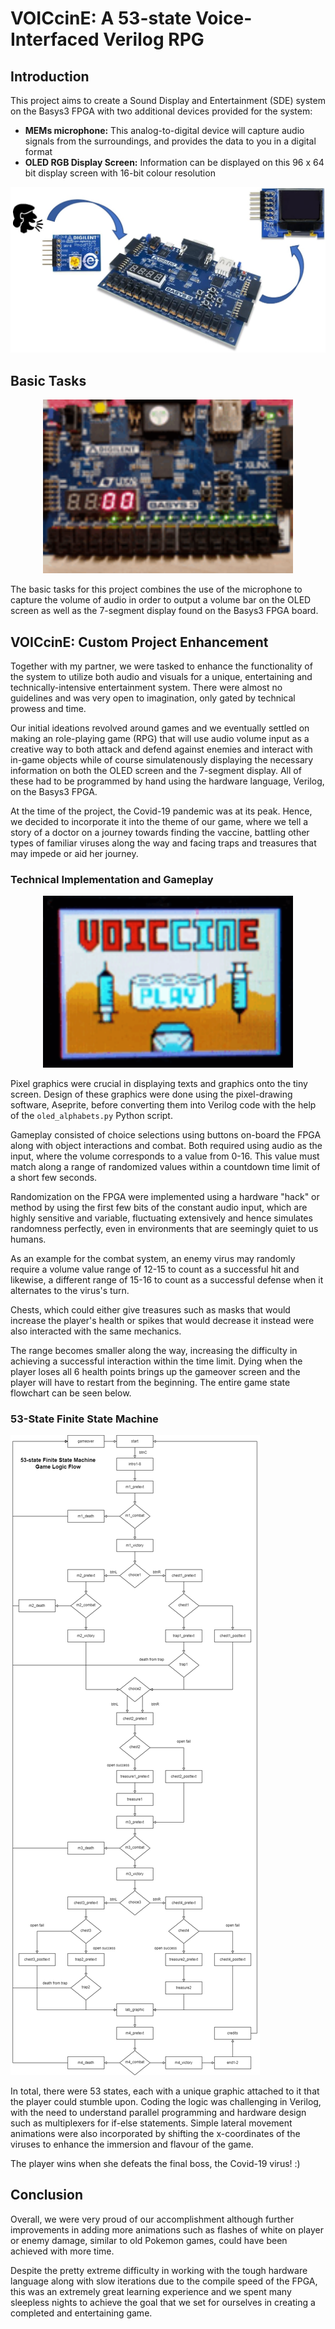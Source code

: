 # VOICcinE: A 53-state Voice-Interfaced Verilog RPG

## Introduction
This project aims to create a Sound Display and Entertainment (SDE) system on the Basys3 FPGA with two additional devices provided for the system: 
* **MEMs microphone:** This analog-to-digital device will capture audio signals from the surroundings, and provides the data to you in a digital format
* **OLED RGB Display Screen:** Information can be displayed on this 96 x 64 bit display screen with 16-bit colour resolution

![The Basys3 FPGA](assets/basys3.jpg "The Basys3 FPGA")

## Basic Tasks
<p align="middle">
  <img src="assets/demo.gif" width="400" />
</p>

The basic tasks for this project combines the use of the microphone to capture the volume of audio in order to output a volume bar on the OLED screen as well as the 7-segment display found on the Basys3 FPGA board. 

## VOICcinE: Custom Project Enhancement
Together with my partner, we were tasked to enhance the functionality of the system to utilize both audio and visuals for a unique, entertaining and technically-intensive entertainment system. There were almost no guidelines and was very open to imagination, only gated by technical prowess and time. 

Our initial ideations revolved around games and we eventually settled on making an role-playing game (RPG) that will use audio volume input as a creative way to both attack and defend against enemies and interact with in-game objects while of course simulatenously displaying the necessary information on both the OLED screen and the 7-segment display. All of these had to be programmed by hand using the hardware language, Verilog, on the Basys3 FPGA. 

At the time of the project, the Covid-19 pandemic was at its peak. Hence, we decided to incorporate it into the theme of our game, where we tell a story of a doctor on a journey towards finding the vaccine, battling other types of familiar viruses along the way and facing traps and treasures that may impede or aid her journey. 

### Technical Implementation and Gameplay
<p align="middle">
  <img src="assets/demogame.gif" width="400" />
</p>

Pixel graphics were crucial in displaying texts and graphics onto the tiny screen. Design of these graphics were done using the pixel-drawing software, Aseprite, before converting them into Verilog code with the help of the `oled_alphabets.py` Python script. 

Gameplay consisted of choice selections using buttons on-board the FPGA along with object interactions and combat. Both required using audio as the input, where the volume corresponds to a value from 0-16. This value must match along a range of randomized values within a countdown time limit of a short few seconds. 

Randomization on the FPGA were implemented using a hardware "hack" or method by using the first few bits of the constant audio input, which are highly sensitive and variable, fluctuating extensively and hence simulates randomness perfectly, even in environments that are seemingly quiet to us humans. 

As an example for the combat system, an enemy virus may randomly require a volume value range of 12-15 to count as a successful hit and likewise, a different range of 15-16 to count as a successful defense when it alternates to the virus's turn. 

Chests, which could either give treasures such as masks that would increase the player's health or spikes that would decrease it instead were also interacted with the same mechanics. 

The range becomes smaller along the way, increasing the difficulty in achieving a successful interaction within the time limit. Dying when the player loses all 6 health points brings up the gameover screen and the player will have to restart from the beginning. The entire game state flowchart can be seen below. 

### 53-State Finite State Machine
![53-State Finite State Machine](assets/finite-state-machine-export.png "53-State Finite State Machine")

In total, there were 53 states, each with a unique graphic attached to it that the player could stumble upon. Coding the logic was challenging in Verilog, with the need to understand parallel programming and hardware design such as multiplexers for if-else statements. Simple lateral movement animations were also incorporated by shifting the x-coordinates of the viruses to enhance the immersion and flavour of the game. 

The player wins when she defeats the final boss, the Covid-19 virus! :)

## Conclusion
Overall, we were very proud of our accomplishment although further improvements in adding more animations such as flashes of white on player or enemy damage, similar to old Pokemon games, could have been achieved with more time. 

Despite the pretty extreme difficulty in working with the tough hardware language along with slow iterations due to the compile speed of the FPGA, this was an extremely great learning experience and we spent many sleepless nights to achieve the goal that we set for ourselves in creating a completed and entertaining game. 